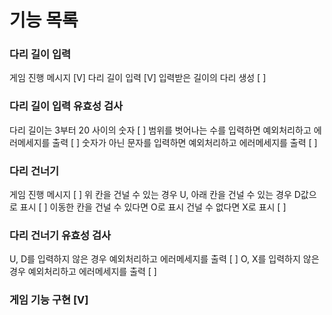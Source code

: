 # 기능 목록

### 다리 길이 입력
게임 진행 메시지 [V]
다리 길이 입력 [V]
입력받은 길이의 다리 생성 [ ]

### 다리 길이 입력 유효성 검사
다리 길이는 3부터 20 사이의 숫자 [ ]
범위를 벗어나는 수를 입력하면 예외처리하고 에러메세지를 출력 [ ]
숫자가 아닌 문자를 입력하면 예외처리하고 에러메세지를 출력 [ ]

### 다리 건너기
게임 진행 메시지 [ ]
위 칸을 건널 수 있는 경우 U, 아래 칸을 건널 수 있는 경우 D값으로 표시 [ ]
이동한 칸을 건널 수 있다면 O로 표시 건널 수 없다면 X로 표시 [ ]

### 다리 건너기 유효성 검사
U, D를 입력하지 않은 경우 예외처리하고 에러메세지를 출력 [ ]
O, X를 입력하지 않은 경우 예외처리하고 에러메세지를 출력 [ ]

### 게임 기능 구현 [V]